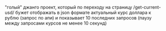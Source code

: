 "голый" джанго проект, который по переходу
на страницу /get-current-usd/ бужет отображать в json формате актуальный курс доллара к рублю
(запрос по апи) и показывает 10 последних запросов
(паузу между запросами курсов не менее 10 секунд)
